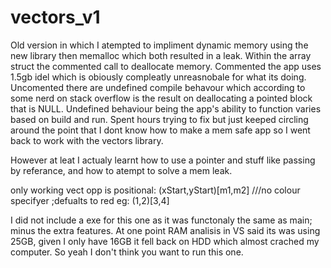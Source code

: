 # vectors_v1

Old version in which I atempted to impliment dynamic memory using the new library then memalloc which both resulted in a leak. Within the array struct the commented call to deallocate memory. Commented the app uses 1.5gb idel which is obiously compleatly unreasnobale for what its doing. Uncomented there are undefined compile behavour which according to some nerd on stack overflow is the result on deallocating a pointed block that is NULL. Undefined behaviour being the app's ability to function varies based on build and run. Spent hours trying to fix but just keeped circling around the point that I dont know how to make a mem safe app so I went back to work with the vectors library.

However at leat I actualy learnt how to use a pointer and stuff like passing by referance, and how to atempt to solve a mem leak.

only working vect opp is positional:
(xStart,yStart)[m1,m2]
///no colour specifyer ;defualts to red
eg:
(1,2)[3,4]

I did not include a exe for this one as it was functonaly the same as main; minus the extra features. At one point RAM analisis in VS said its was using 25GB, given I only have 16GB it fell back on HDD which almost crached my computer. So yeah I don't think you want to run this one.
